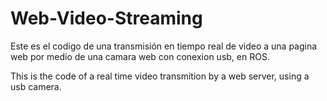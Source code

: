 # Web-Video-Streaming

Este es el codigo de una transmisión en tiempo real de video a una pagina web por medio de una camara web con conexion usb, en ROS.

This is the code of a real time video transmition by a web server, using a usb camera.

